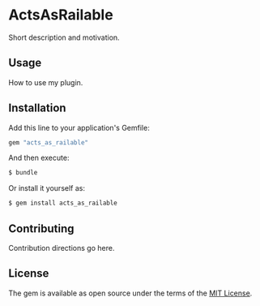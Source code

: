 # ActsAsRailable
Short description and motivation.

## Usage
How to use my plugin.

## Installation
Add this line to your application's Gemfile:

```ruby
gem "acts_as_railable"
```

And then execute:
```bash
$ bundle
```

Or install it yourself as:
```bash
$ gem install acts_as_railable
```

## Contributing
Contribution directions go here.

## License
The gem is available as open source under the terms of the [MIT License](https://opensource.org/licenses/MIT).
